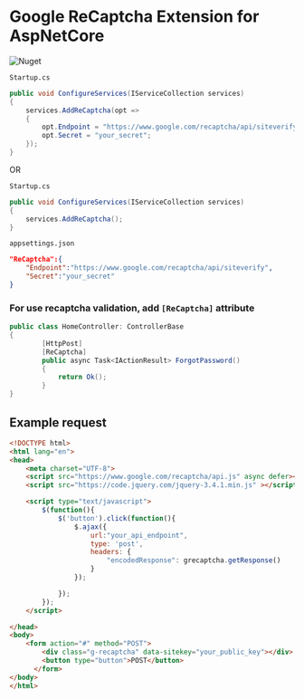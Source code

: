 # Google ReCaptcha Extension for AspNetCore

![Nuget](https://img.shields.io/nuget/dt/Ecozum.GoogleReCaptcha)

`Startup.cs`

```csharp
public void ConfigureServices(IServiceCollection services)
{
    services.AddReCaptcha(opt =>
    {
        opt.Endpoint = "https://www.google.com/recaptcha/api/siteverify";
        opt.Secret = "your_secret";
    });
}
```

OR

`Startup.cs`

```csharp
public void ConfigureServices(IServiceCollection services)
{
    services.AddReCaptcha();
}
```

`appsettings.json`


```json
"ReCaptcha":{
    "Endpoint":"https://www.google.com/recaptcha/api/siteverify",
    "Secret":"your_secret"
}
```


### For use recaptcha validation, add `[ReCaptcha]` attribute

```csharp
public class HomeController: ControllerBase
{
        [HttpPost]
        [ReCaptcha]
        public async Task<IActionResult> ForgotPassword()
        {
            return Ok();
        }
}
```

## Example request

```html
<!DOCTYPE html>
<html lang="en">
<head>
    <meta charset="UTF-8">
    <script src="https://www.google.com/recaptcha/api.js" async defer></script>
    <script src="https://code.jquery.com/jquery-3.4.1.min.js" ></script>

    <script type="text/javascript">
        $(function(){
            $('button').click(function(){
                $.ajax({
                    url:"your_api_endpoint",
                    type: 'post',
                    headers: {
                        "encodedResponse": grecaptcha.getResponse()
                    }
                });

            });
        });
    </script>

</head>
<body>
    <form action="#" method="POST">
        <div class="g-recaptcha" data-sitekey="your_public_key"></div>
        <button type="button">POST</button>
      </form>
</body>
</html>
```
